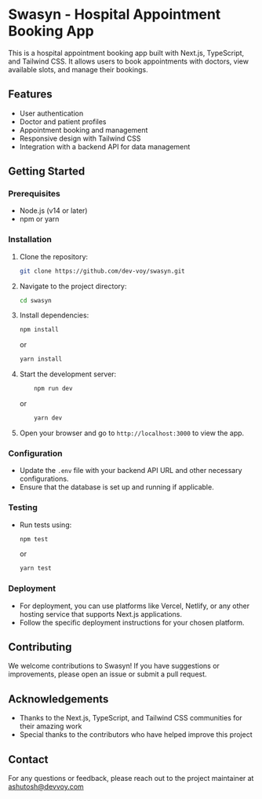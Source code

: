 # Swasyn - Hospital Appointment Booking App

This is a hospital appointment booking app built with Next.js, TypeScript, and Tailwind CSS. It allows users to book appointments with doctors, view available slots, and manage their bookings.

## Features

- User authentication
- Doctor and patient profiles
- Appointment booking and management
- Responsive design with Tailwind CSS
- Integration with a backend API for data management

## Getting Started

### Prerequisites

- Node.js (v14 or later)
- npm or yarn

### Installation

1. Clone the repository:
   ```bash
   git clone https://github.com/dev-voy/swasyn.git
   ```
2. Navigate to the project directory:
   ```bash
   cd swasyn
   ```
3. Install dependencies:

   ```bash
   npm install
   ```

   or

   ```bash
   yarn install
   ```

4. Start the development server:
   ```bash
       npm run dev
   ```
   or
   ```bash
       yarn dev
   ```
5. Open your browser and go to `http://localhost:3000` to view the app.

### Configuration

- Update the `.env` file with your backend API URL and other necessary configurations.
- Ensure that the database is set up and running if applicable.

### Testing

- Run tests using:
  ```bash
  npm test
  ```
  or
  ```bash
  yarn test
  ```

### Deployment

- For deployment, you can use platforms like Vercel, Netlify, or any other hosting service that supports Next.js applications.
- Follow the specific deployment instructions for your chosen platform.

## Contributing

We welcome contributions to Swasyn! If you have suggestions or improvements, please open an issue or submit a pull request.

## Acknowledgements

- Thanks to the Next.js, TypeScript, and Tailwind CSS communities for their amazing work
- Special thanks to the contributors who have helped improve this project

## Contact

For any questions or feedback, please reach out to the project maintainer at [ashutosh@devvoy.com](mailto:ashutosh@devvoy.com)
